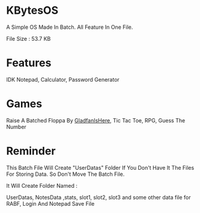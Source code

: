 # KBytesOS
A Simple OS Made In Batch. All Feature In One File.

File Size : 53.7 KB

# Features 

IDK
Notepad, Calculator, Password Generator

# Games

Raise A Batched Floppa By [GladfanIsHere](https://github.com/GladfanIsHere/Raise-a-batched-floppa), Tic Tac Toe, RPG, Guess The Number

# Reminder 

This Batch File Will Create "UserDatas" Folder If You Don't Have It The Files For Storing Data.
So Don't Move The Batch File.

It Will Create Folder Named :

UserDatas, NotesData ,stats, slot1, slot2, slot3 and some other data file for RABF, Login And Notepad Save File

